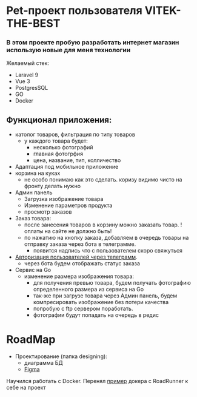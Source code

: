 # Pet-проект пользователя VITEK-THE-BEST
### В этом проекте пробую разработать интернет магазин использую новые для меня технологии


Желаемый стек:
- Laravel 9 
- Vue 3
- PostgresSQL
- GO
- Docker

## Функционал приложения:

- католог товаров, фильтрация по типу товаров
  - у каждого товара будет:
    - несколько фотографий
    - главная фотогрфия
    - цена, название, тип, колличество 
- Адаптация под мобильное приложение
- корзина на куках
  - не особо понимаю как это сделать. коризу видимо чисто на фронту делать нужно 
- Админ панель
  - Загрузка изображение товара
  - Изменение параметров продукта
  - просмотр заказов
- Заказ товара:
    - после занесения товаров в корзину можно заказать товар. !оплаты на сайте не должно быть!
    - по нажатию на кнопку заказа, добавляем в очередь товары на отправку заказа через бота в телеграмме.
      - появится надпись что с пользователем скоро свяжуться 
- [Авторизация пользователей через телеграмм](https://core.telegram.org/widgets/login).
  - через бота будем отображать статус заказа
- Сервис на Go
  - изменение размера изображения товара:
    - для получения превью товара, будем получать фотографию определенного размера из сервиса на Go
    - так-же при загрузе товара через Админ панель, будем компресировать изображение без потери качества
    - попробую с ftp сервером поработать.
    - фотографии будут попадать на очередь в редис


# RoadMap

- Проектирование (папка designing):
  - диаграмма БД
  - [Figma](https://www.figma.com/file/Oo49p63ep2COA1AJrPpkKT/Untitled?node-id=0%3A1&t=UJnlScguqSYEpTpL-0)

Научился работать с Docker. Перенял [пример](https://github.com/tarampampam/laravel-roadrunner-in-docker) докера с RoadRunner к себе на проект
